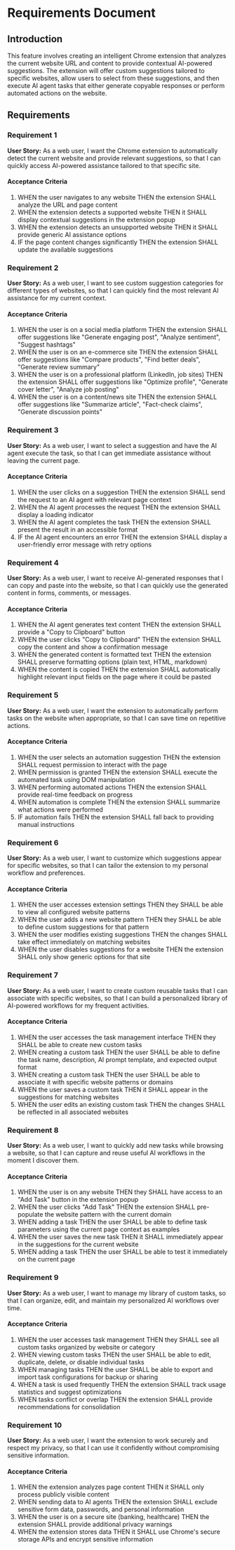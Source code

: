 # Requirements Document

## Introduction

This feature involves creating an intelligent Chrome extension that analyzes the current website URL and content to provide contextual AI-powered suggestions. The extension will offer custom suggestions tailored to specific websites, allow users to select from these suggestions, and then execute AI agent tasks that either generate copyable responses or perform automated actions on the website.

## Requirements

### Requirement 1

**User Story:** As a web user, I want the Chrome extension to automatically detect the current website and provide relevant suggestions, so that I can quickly access AI-powered assistance tailored to that specific site.

#### Acceptance Criteria

1. WHEN the user navigates to any website THEN the extension SHALL analyze the URL and page content
2. WHEN the extension detects a supported website THEN it SHALL display contextual suggestions in the extension popup
3. WHEN the extension detects an unsupported website THEN it SHALL provide generic AI assistance options
4. IF the page content changes significantly THEN the extension SHALL update the available suggestions

### Requirement 2

**User Story:** As a web user, I want to see custom suggestion categories for different types of websites, so that I can quickly find the most relevant AI assistance for my current context.

#### Acceptance Criteria

1. WHEN the user is on a social media platform THEN the extension SHALL offer suggestions like "Generate engaging post", "Analyze sentiment", "Suggest hashtags"
2. WHEN the user is on an e-commerce site THEN the extension SHALL offer suggestions like "Compare products", "Find better deals", "Generate review summary"
3. WHEN the user is on a professional platform (LinkedIn, job sites) THEN the extension SHALL offer suggestions like "Optimize profile", "Generate cover letter", "Analyze job posting"
4. WHEN the user is on a content/news site THEN the extension SHALL offer suggestions like "Summarize article", "Fact-check claims", "Generate discussion points"

### Requirement 3

**User Story:** As a web user, I want to select a suggestion and have the AI agent execute the task, so that I can get immediate assistance without leaving the current page.

#### Acceptance Criteria

1. WHEN the user clicks on a suggestion THEN the extension SHALL send the request to an AI agent with relevant page context
2. WHEN the AI agent processes the request THEN the extension SHALL display a loading indicator
3. WHEN the AI agent completes the task THEN the extension SHALL present the result in an accessible format
4. IF the AI agent encounters an error THEN the extension SHALL display a user-friendly error message with retry options

### Requirement 4

**User Story:** As a web user, I want to receive AI-generated responses that I can copy and paste into the website, so that I can quickly use the generated content in forms, comments, or messages.

#### Acceptance Criteria

1. WHEN the AI agent generates text content THEN the extension SHALL provide a "Copy to Clipboard" button
2. WHEN the user clicks "Copy to Clipboard" THEN the extension SHALL copy the content and show a confirmation message
3. WHEN the generated content is formatted text THEN the extension SHALL preserve formatting options (plain text, HTML, markdown)
4. WHEN the content is copied THEN the extension SHALL automatically highlight relevant input fields on the page where it could be pasted

### Requirement 5

**User Story:** As a web user, I want the extension to automatically perform tasks on the website when appropriate, so that I can save time on repetitive actions.

#### Acceptance Criteria

1. WHEN the user selects an automation suggestion THEN the extension SHALL request permission to interact with the page
2. WHEN permission is granted THEN the extension SHALL execute the automated task using DOM manipulation
3. WHEN performing automated actions THEN the extension SHALL provide real-time feedback on progress
4. WHEN automation is complete THEN the extension SHALL summarize what actions were performed
5. IF automation fails THEN the extension SHALL fall back to providing manual instructions

### Requirement 6

**User Story:** As a web user, I want to customize which suggestions appear for specific websites, so that I can tailor the extension to my personal workflow and preferences.

#### Acceptance Criteria

1. WHEN the user accesses extension settings THEN they SHALL be able to view all configured website patterns
2. WHEN the user adds a new website pattern THEN they SHALL be able to define custom suggestions for that pattern
3. WHEN the user modifies existing suggestions THEN the changes SHALL take effect immediately on matching websites
4. WHEN the user disables suggestions for a website THEN the extension SHALL only show generic options for that site

### Requirement 7

**User Story:** As a web user, I want to create custom reusable tasks that I can associate with specific websites, so that I can build a personalized library of AI-powered workflows for my frequent activities.

#### Acceptance Criteria

1. WHEN the user accesses the task management interface THEN they SHALL be able to create new custom tasks
2. WHEN creating a custom task THEN the user SHALL be able to define the task name, description, AI prompt template, and expected output format
3. WHEN creating a custom task THEN the user SHALL be able to associate it with specific website patterns or domains
4. WHEN the user saves a custom task THEN it SHALL appear in the suggestions for matching websites
5. WHEN the user edits an existing custom task THEN the changes SHALL be reflected in all associated websites

### Requirement 8

**User Story:** As a web user, I want to quickly add new tasks while browsing a website, so that I can capture and reuse useful AI workflows in the moment I discover them.

#### Acceptance Criteria

1. WHEN the user is on any website THEN they SHALL have access to an "Add Task" button in the extension popup
2. WHEN the user clicks "Add Task" THEN the extension SHALL pre-populate the website pattern with the current domain
3. WHEN adding a task THEN the user SHALL be able to define task parameters using the current page context as examples
4. WHEN the user saves the new task THEN it SHALL immediately appear in the suggestions for the current website
5. WHEN adding a task THEN the user SHALL be able to test it immediately on the current page

### Requirement 9

**User Story:** As a web user, I want to manage my library of custom tasks, so that I can organize, edit, and maintain my personalized AI workflows over time.

#### Acceptance Criteria

1. WHEN the user accesses task management THEN they SHALL see all custom tasks organized by website or category
2. WHEN viewing custom tasks THEN the user SHALL be able to edit, duplicate, delete, or disable individual tasks
3. WHEN managing tasks THEN the user SHALL be able to export and import task configurations for backup or sharing
4. WHEN a task is used frequently THEN the extension SHALL track usage statistics and suggest optimizations
5. WHEN tasks conflict or overlap THEN the extension SHALL provide recommendations for consolidation

### Requirement 10

**User Story:** As a web user, I want the extension to work securely and respect my privacy, so that I can use it confidently without compromising sensitive information.

#### Acceptance Criteria

1. WHEN the extension analyzes page content THEN it SHALL only process publicly visible content
2. WHEN sending data to AI agents THEN the extension SHALL exclude sensitive form data, passwords, and personal information
3. WHEN the user is on a secure site (banking, healthcare) THEN the extension SHALL provide additional privacy warnings
4. WHEN the extension stores data THEN it SHALL use Chrome's secure storage APIs and encrypt sensitive information